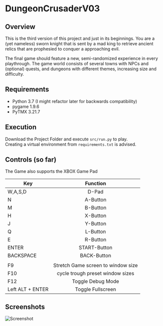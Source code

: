 # DungeonCrusaderV03

## Overview
This is the third version of this project and just in its beginnings. 
You are a (yet nameless) sworn knight that is sent by a mad king to retrieve ancient relics that are prophesied to conquer a approaching evil.

The final game should feature a new, semi-randomized experience in every playthrough. The game world consists of several towns with NPCs and (optional) quests, and dungeons with different themes, increasing size and difficulty.

## Requirements
- Python 3.7 (I might refactor later for backwards compatibility)
- pygame 1.9.6
- PyTMX 3.21.7

## Execution
Download the Project Folder and execute `src/run.py` to play.<br/>
Creating a virtual environment from `requirements.txt` is advised.

## Controls (so far)
The Game also supports the XBOX Game Pad

| Key           | Function      | 
| ------------- |:-------------:|
| W,A,S,D       | D-Pad         | 
| N             | A-Button      |  
| M             | B-Button      | 
| H             | X-Button      | 
|  J            | Y-Button      | 
| Q             | L-Button      | 
| E             | R-Button      | 
| ENTER         |  START-Button | 
| BACKSPACE     |  BACK-Button  |
|               |               |
| F9           | Stretch Game screen to window size |
| F10           | cycle trough preset window sizes |
| F12          | Toggle Debug Mode | 
| Left ALT + ENTER |  Toggle Fullscreen   | 

## Screenshots 
![Screenshot](https://i.imgur.com/t2E5ZLn.png "Screenshot 1")
